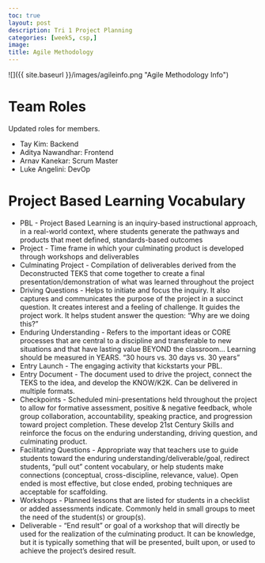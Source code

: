 ```yaml
---
toc: true
layout: post
description: Tri 1 Project Planning
categories: [week5, csp,]
image: 
title: Agile Methodology
---
```


![]({{ site.baseurl }}/images/agileinfo.png "Agile Methodology Info")

# Team Roles

Updated roles for members.
- Tay Kim: Backend
- Aditya Nawandhar: Frontend
- Arnav Kanekar: Scrum Master
- Luke Angelini: DevOp

# Project Based Learning Vocabulary
- PBL - Project Based Learning is an inquiry-based instructional approach, in a real-world context, where students generate the pathways and products that meet defined, standards-based outcomes
- Project - Time frame in which your culminating product is developed through workshops and deliverables
- Culminating Project - Compilation of deliverables derived from the Deconstructed TEKS that come together to create a final presentation/demonstration of what was learned throughout the project
- Driving Questions - Helps to initiate and focus the inquiry. It also captures and communicates the purpose of the project in a succinct question. It creates interest and a feeling of challenge. It guides the project work. It helps student answer the question: “Why are we doing this?”
- Enduring Understanding - Refers to the important ideas or CORE processes that are central to a discipline and transferable to new situations and that have lasting value BEYOND the classroom… Learning should be measured in YEARS. “30 hours vs. 30 days vs. 30 years”
- Entry Launch - The engaging activity that kickstarts your PBL.
- Entry Document - The document used to drive the project, connect the TEKS to the idea, and develop the KNOW/K2K. Can be delivered in multiple formats.
- Checkpoints - Scheduled mini-presentations held throughout the project to allow for formative assessment, positive & negative feedback, whole group collaboration, accountability, speaking practice, and progression toward project completion. These develop 21st Century Skills and reinforce the focus on the enduring understanding, driving question, and culminating product.
- Facilitating Questions - Appropriate way that teachers use to guide students toward the enduring understanding/deliverable/goal, redirect students, “pull out” content vocabulary, or help students make connections (conceptual, cross-discipline, relevance, value). Open ended is most effective, but close ended, probing techniques are acceptable for scaffolding.
- Workshops - Planned lessons that are listed for students in a checklist or added assessments indicate. Commonly held in small groups to meet the need of the student(s) or group(s).
- Deliverable - “End result” or goal of a workshop that will directly be used for the realization of the culminating product. It can be knowledge, but it is typically something that will be presented, built upon, or used to achieve the project’s desired result.